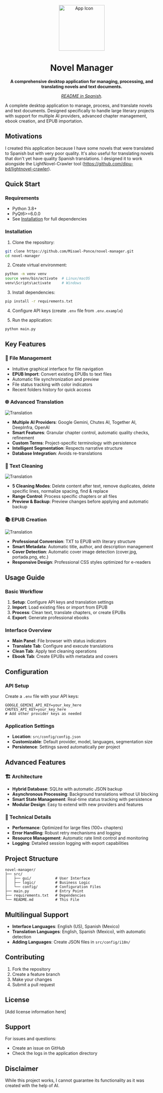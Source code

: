 <div align="center">
  <img src="src/gui/icons/app.png" width="150" height="150" alt="App Icon" />
  <h1>Novel Manager</h1>
  <p>
    <b>A comprehensive desktop application for managing, processing, and translating novels and text documents.</b>
  </p>
  <p>
    <i><a href="README_ES.md">README in Spanish</a>.</i>
  </p>
</div>

A complete desktop application to manage, process, and translate novels and text documents. Designed specifically to handle large literary projects with support for multiple AI providers, advanced chapter management, ebook creation, and EPUB importation.

## Motivations

I created this application because I have some novels that were translated to Spanish but with very poor quality. It's also useful for translating novels that don't yet have quality Spanish translations. I designed it to work alongside the LightNovel-Crawler tool (https://github.com/dipu-bd/lightnovel-crawler).

## Quick Start

### Requirements
- Python 3.8+
- PyQt6>=6.0.0
- See [Installation](#installation) for full dependencies

### Installation
1. Clone the repository:
```bash
git clone https://github.com/Misael-Ponce/novel-manager.git
cd novel-manager
```

2. Create virtual environment:
```bash
python -m venv venv
source venv/bin/activate  # Linux/macOS
venv\Scripts\activate     # Windows
```

3. Install dependencies:
```bash
pip install -r requirements.txt
```

4. Configure API keys (create `.env` file from `.env.example`)

5. Run the application:
```bash
python main.py
```

## Key Features

### 📁 File Management
- Intuitive graphical interface for file navigation
- **EPUB Import**: Convert existing EPUBs to text files
- Automatic file synchronization and preview
- File status tracking with color indicators
- Recent folders history for quick access

### 🌐 Advanced Translation
![Translation](assets/translate.webp)

- **Multiple AI Providers**: Google Gemini, Chutes AI, Together AI, DeepInfra, OpenAI
- **Smart Features**: Granular chapter control, automatic quality checks, refinement
- **Custom Terms**: Project-specific terminology with persistence
- **Intelligent Segmentation**: Respects narrative structure
- **Database Integration**: Avoids re-translations

### 🧹 Text Cleaning
![Translation](assets/clean.webp)

- **5 Cleaning Modes**: Delete content after text, remove duplicates, delete specific lines, normalize spacing, find & replace
- **Range Control**: Process specific chapters or all files
- **Preview & Backup**: Preview changes before applying and automatic backup

### 📚 EPUB Creation
![Translation](assets/ebook.webp)

- **Professional Conversion**: TXT to EPUB with literary structure
- **Smart Metadata**: Automatic title, author, and description management
- **Cover Detection**: Automatic cover image detection (cover.jpg, portada.png, etc.)
- **Responsive Design**: Professional CSS styles optimized for e-readers

## Usage Guide

### Basic Workflow
1. **Setup**: Configure API keys and translation settings
2. **Import**: Load existing files or import from EPUB
3. **Process**: Clean text, translate chapters, or create EPUBs
4. **Export**: Generate professional ebooks

### Interface Overview
- **Main Panel**: File browser with status indicators
- **Translate Tab**: Configure and execute translations
- **Clean Tab**: Apply text cleaning operations
- **Ebook Tab**: Create EPUBs with metadata and covers

## Configuration

### API Setup
Create a `.env` file with your API keys:
```env
GOOGLE_GEMINI_API_KEY=your_key_here
CHUTES_API_KEY=your_key_here
# Add other provider keys as needed
```

### Application Settings
- **Location**: `src/config/config.json`
- **Customizable**: Default provider, model, languages, segmentation size
- **Persistence**: Settings saved automatically per project

## Advanced Features

### 🏗️ Architecture
- **Hybrid Database**: SQLite with automatic JSON backup
- **Asynchronous Processing**: Background translations without UI blocking
- **Smart State Management**: Real-time status tracking with persistence
- **Modular Design**: Easy to extend with new providers and features

### 🔧 Technical Details
- **Performance**: Optimized for large files (100+ chapters)
- **Error Handling**: Robust retry mechanisms and logging
- **Resource Management**: Automatic rate limit control and monitoring
- **Logging**: Detailed session logging with export capabilities

## Project Structure
```
novel-manager/
├── src/
│   ├── gui/           # User Interface
│   ├── logic/         # Business Logic
│   └── config/        # Configuration Files
├── main.py            # Entry Point
├── requirements.txt   # Dependencies
└── README.md          # This File
```

## Multilingual Support
- **Interface Languages**: English (US), Spanish (Mexico)
- **Translation Languages**: English, Spanish (Mexico), with automatic detection
- **Adding Languages**: Create JSON files in `src/config/i18n/`

## Contributing
1. Fork the repository
2. Create a feature branch
3. Make your changes
4. Submit a pull request

## License
[Add license information here]

## Support
For issues and questions:
- Create an issue on GitHub
- Check the logs in the application directory

## Disclaimer
While this project works, I cannot guarantee its functionality as it was created with the help of AI.